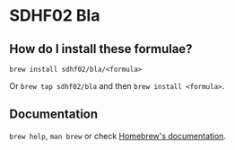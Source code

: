 # SDHF02 Bla

## How do I install these formulae?

`brew install sdhf02/bla/<formula>`

Or `brew tap sdhf02/bla` and then `brew install <formula>`.

## Documentation

`brew help`, `man brew` or check [Homebrew's documentation](https://docs.brew.sh).
